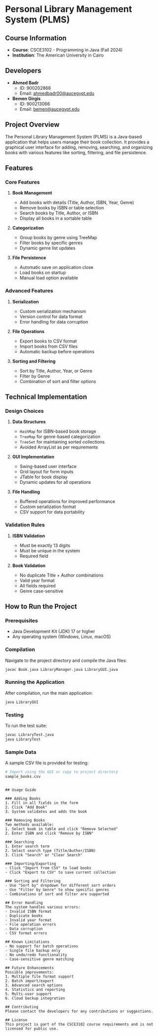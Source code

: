 # Personal Library Management System (PLMS)

## Course Information
- **Course**: CSCE3102 - Programming in Java (Fall 2024)
- **Institution**: The American University in Cairo

## Developers
- **Ahmed Badr**
  - ID: 900202868
  - Email: ahmedbadr00@aucegypt.edu
- **Bemen Girgis**
  - ID: 900213066
  - Email: bemen@aucegypt.edu

## Project Overview
The Personal Library Management System (PLMS) is a Java-based application that helps users manage their book collection. It provides a graphical user interface for adding, removing, searching, and organizing books with various features like sorting, filtering, and file persistence.

## Features

### Core Features
1. **Book Management**
   - Add books with details (Title, Author, ISBN, Year, Genre)
   - Remove books by ISBN or table selection
   - Search books by Title, Author, or ISBN
   - Display all books in a sortable table

2. **Categorization**
   - Group books by genre using TreeMap
   - Filter books by specific genres
   - Dynamic genre list updates

3. **File Persistence**
   - Automatic save on application close
   - Load books on startup
   - Manual load option available

### Advanced Features
1. **Serialization**
   - Custom serialization mechanism
   - Version control for data format
   - Error handling for data corruption

2. **File Operations**
   - Export books to CSV format
   - Import books from CSV files
   - Automatic backup before operations

3. **Sorting and Filtering**
   - Sort by Title, Author, Year, or Genre
   - Filter by Genre
   - Combination of sort and filter options

## Technical Implementation

### Design Choices
1. **Data Structures**
   - `HashMap` for ISBN-based book storage
   - `TreeMap` for genre-based categorization
   - `TreeSet` for maintaining sorted collections
   - Avoided ArrayList as per requirements

2. **GUI Implementation**
   - Swing-based user interface
   - Grid layout for form inputs
   - JTable for book display
   - Dynamic updates for all operations

3. **File Handling**
   - Buffered operations for improved performance
   - Custom serialization format
   - CSV support for data portability

### Validation Rules
1. **ISBN Validation**
   - Must be exactly 13 digits
   - Must be unique in the system
   - Required field

2. **Book Validation**
   - No duplicate Title + Author combinations
   - Valid year format
   - All fields required
   - Genre case-sensitive

## How to Run the Project

### Prerequisites
- Java Development Kit (JDK) 17 or higher
- Any operating system (Windows, Linux, macOS)

### Compilation
Navigate to the project directory and compile the Java files:
```bash
javac Book.java LibraryManager.java LibraryGUI.java
```

### Running the Application
After compilation, run the main application:
```bash
java LibraryGUI
```

### Testing
To run the test suite:
```bash
javac LibraryTest.java
java LibraryTest
```

### Sample Data
A sample CSV file is provided for testing:
```bash
# Import using the GUI or copy to project directory
sample_books.csv
```
```

## Usage Guide

### Adding Books
1. Fill in all fields in the form
2. Click "Add Book"
3. System validates and adds the book

### Removing Books
Two methods available:
1. Select book in table and click "Remove Selected"
2. Enter ISBN and click "Remove by ISBN"

### Searching
1. Enter search term
2. Select search type (Title/Author/ISBN)
3. Click "Search" or "Clear Search"

### Importing/Exporting
- Click "Import from CSV" to load books
- Click "Export to CSV" to save current collection

### Sorting and Filtering
- Use "Sort by" dropdown for different sort orders
- Use "Filter by Genre" to show specific genres
- Combinations of sort and filter are supported

## Error Handling
The system handles various errors:
- Invalid ISBN format
- Duplicate books
- Invalid year format
- File operation errors
- Data corruption
- CSV format errors

## Known Limitations
- No support for batch operations
- Single file backup only
- No undo/redo functionality
- Case-sensitive genre matching

## Future Enhancements
Possible improvements:
1. Multiple file format support
2. Batch import/export
3. Advanced search options
4. Statistics and reporting
5. Multi-user support
6. Cloud backup integration

## Contributing
Please contact the developers for any contributions or suggestions.

## License
This project is part of the CSCE3102 course requirements and is not licensed for public use.